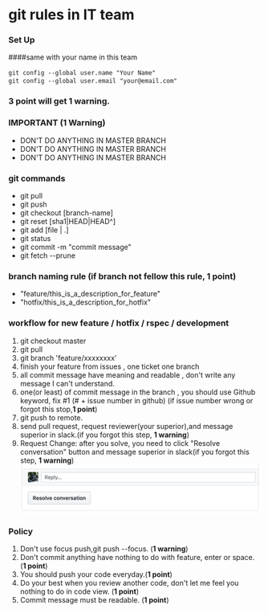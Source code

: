 # git rules in IT team

### Set Up
####same with your name in this team
```
git config --global user.name "Your Name" 
git config --global user.email "your@email.com" 
```
### 3 point will get 1 warning.

### IMPORTANT (1 Warning)
- DON'T DO ANYTHING IN MASTER BRANCH
- DON'T DO ANYTHING IN MASTER BRANCH
- DON'T DO ANYTHING IN MASTER BRANCH

### git commands
- git pull
- git push
- git checkout [branch-name]
- git reset [sha1|HEAD|HEAD^]
- git add [file | .]
- git status
- git commit -m "commit message"
- git fetch --prune

### branch naming rule (if branch not fellow this rule, **1 point**)
- "feature/this_is_a_description_for_feature"
- "hotfix/this_is_a_description_for_hotfix"

### workflow for new feature / hotfix / rspec / development
1. git checkout master
1. git pull
1. git branch 'feature/xxxxxxxx'
1. finish your feature from issues , one ticket one branch
1. all commit message have meaning and readable , don't write any message I can't understand.
1. one(or least) of commit message in the branch , you should use Github keyword, fix #1 (# + issue number in github) (if issue number wrong or forgot this stop,**1 point**)
1. git push to remote.
1. send pull request, request reviewer(your superior),and message superior in slack.(if you forgot this step, **1 warning**)
1. Request Change: after you solve, you need to click "Resolve conversation" button and message superior in slack(if you forgot this step, **1 warning**)
![reslove converstaion_button](./images/reslove_converstaion.png)

### Policy
1. Don't use focus push,git push --focus. (**1 warning**) 
1. Don't commit anything have nothing to do with feature, enter or space. (**1 point**)
1. You should push your code everyday.(**1 point**)
1. Do your best when you review another code, don't let me feel you nothing to do in code view. (**1 point**)
1. Commit message must be readable. (**1 point**)